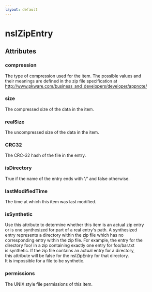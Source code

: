 ```yaml
---
layout: default
---
```


# nsIZipEntry #

## Attributes ##

### compression ###
  
The type of compression used for the item.  The possible values and  
their meanings are defined in the zip file specification at  
http://www.pkware.com/business_and_developers/developer/appnote/  
  

### size ###
  
The compressed size of the data in the item.  
  

### realSize ###
  
The uncompressed size of the data in the item.  
  

### CRC32 ###
  
The CRC-32 hash of the file in the entry.  
  

### isDirectory ###
  
True if the name of the entry ends with '/' and false otherwise.  
  

### lastModifiedTime ###
  
The time at which this item was last modified.  
  

### isSynthetic ###
  
Use this attribute to determine whether this item is an actual zip entry  
or is one synthesized for part of a real entry's path.  A synthesized  
entry represents a directory within the zip file which has no  
corresponding entry within the zip file.  For example, the entry for the  
directory foo/ in a zip containing exactly one entry for foo/bar.txt  
is synthetic.  If the zip file contains an actual entry for a directory,  
this attribute will be false for the nsIZipEntry for that directory.  
It is impossible for a file to be synthetic.  
  

### permissions ###
  
The UNIX style file permissions of this item.  
  
